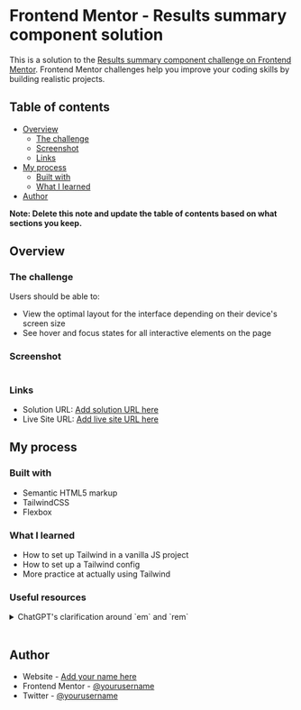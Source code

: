 # Frontend Mentor - Results summary component solution

This is a solution to the [Results summary component challenge on Frontend Mentor](https://www.frontendmentor.io/challenges/results-summary-component-CE_K6s0maV). Frontend Mentor challenges help you improve your coding skills by building realistic projects.

## Table of contents

- [Overview](#overview)
  - [The challenge](#the-challenge)
  - [Screenshot](#screenshot)
  - [Links](#links)
- [My process](#my-process)
  - [Built with](#built-with)
  - [What I learned](#what-i-learned)
- [Author](#author)

**Note: Delete this note and update the table of contents based on what sections you keep.**

## Overview

### The challenge

Users should be able to:

- View the optimal layout for the interface depending on their device's screen size
- See hover and focus states for all interactive elements on the page

### Screenshot

![]()

### Links

- Solution URL: [Add solution URL here](https://your-solution-url.com)
- Live Site URL: [Add live site URL here](https://your-live-site-url.com)

## My process

### Built with

- Semantic HTML5 markup
- TailwindCSS
- Flexbox

### What I learned

- How to set up Tailwind in a vanilla JS project
- How to set up a Tailwind config
- More practice at actually using Tailwind

### Useful resources

<details>
<summary>ChatGPT's clarification around `em` and `rem`</summary>
The em and rem units in CSS are relative units, while px is an absolute unit.

1em is equal to the current font size of the element or the browser default. In most web browsers, the default font size is 16px. So by default, 1em is equal to 16px.
1rem is equal to the font-size of the root element (<html>). Again, in most web browsers, the default font size is 16px. So by default, 1rem is also equal to 16px.
To convert px to em or rem, you can divide the px value by the font size of the parent element (for em) or the root element (for rem). If you're using the browser default, that would be 16. For example, to convert 18px to rem, you would do 18 / 16 = 1.125rem.

So, your paragraph font size of 18px would be 1.125rem.

As for whether you should use em or rem, it mostly depends on your needs:

rem is useful when you want to define sizes, margins, paddings, etc., in a consistent way, because they always refer to the root element's font size.
em is useful when you want sizes (like line-height, padding, or margin) to be relative to the current element's font size.

</details>
<br>

## Author

- Website - [Add your name here](https://www.your-site.com)
- Frontend Mentor - [@yourusername](https://www.frontendmentor.io/profile/yourusername)
- Twitter - [@yourusername](https://www.twitter.com/yourusername)
